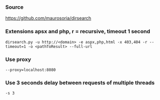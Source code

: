 ### Source
https://github.com/maurosoria/dirsearch  

### Extensions apsx and php, r = recursive, timeout 1 second
```
dirsearch.py -u http://<domain> -e aspx,php,html -x 403,404 -r --timeout=1 -o <pathToResult> --full-url
```

### Use proxy
```
--proxy=localhost:8080
```

### Use 3 seconds delay between requests of multiple threads
```
-s 3
```

